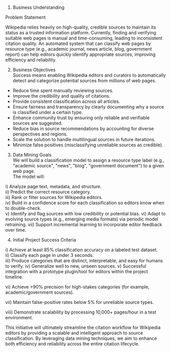 1. Business Understanding  

Problem Statement 

Wikipedia relies heavily on high-quality, credible sources to maintain its status as a trusted information platform. Currently, finding and verifying suitable web pages is manual and time-consuming, leading to inconsistent citation quality. An automated system that can classify web pages by resource type (e.g., academic journal, news article, blog, government report) can help editors quickly identify appropriate sources, improving efficiency and reliability.  

2. Business Objectives  
Success means enabling Wikipedia editors and curators to automatically detect and categorize potential sources from millions of web pages.  

- Reduce time spent manually reviewing sources.  
- Improve the credibility and quality of citations.  
- Provide consistent classification across all articles.  
- Ensure fairness and transparency by clearly documenting why a source is classified under a certain type.  
- Enhance community trust by ensuring only reliable and verifiable sources are suggested.  
- Reduce bias in source recommendations by accounting for diverse perspectives and regions.  
- Scale the solution to handle multilingual sources in future iterations.
- Minimize false positives (misclassifying unreliable sources as credible).

3. Data Mining Goals  
We will build a classification model to assign a resource type label (e.g., "academic source", "news", "blog", "government document") to a given web page.  
The model will:  

i) Analyze page text, metadata, and structure.  
ii) Predict the correct resource category.  
iii) Rank or filter sources for Wikipedia editors.  
iv) Build in a confidence score for each classification so editors know when to double-check.  
v) Identify and flag sources with low credibility or potential bias.
vi) Adapt to evolving source types (e.g., emerging media formats) via periodic model retraining.
vii) Support incremental learning to incorporate editor feedback over time.

4. Initial Project Success Criteria  

i) Achieve at least 85% classification accuracy on a labeled test dataset.  
ii) Classify each page in under 3 seconds.  
iii) Produce categories that are distinct, interpretable, and easy for humans to verify.
iv) Generalize well to new, unseen sources.
v) Successful integration with a prototype plugin/tool for editors within the project timeline.

vi) Achieve >90% precision for high-stakes categories (for example, academic/government sources).

vii) Maintain false-positive rates below 5% for unreliable source types.

viii) Demonstrate scalability by processing 10,000+ pages/hour in a test environment.  

This initiative will ultimately streamline the citation workflow for Wikipedia editors by providing a scalable and intelligent approach to source classification. By leveraging data mining techniques, we aim to enhance both efficiency and reliability across the entire citation lifecycle.